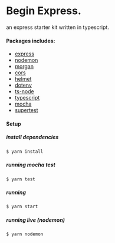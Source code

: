 # Begin Express.

an express starter kit written in typescript.

#### Packages includes:

- [express](https://www.npmjs.com/package/express)
- [nodemon](https://www.npmjs.com/package/nodemon)
- [morgan](https://www.npmjs.com/package/morgan)
- [cors](https://www.npmjs.com/package/cors)
- [helmet](https://www.npmjs.com/package/cors)
- [dotenv](https://www.npmjs.com/package/dotenv)
- [ts-node](https://www.npmjs.com/package/ts-node)
- [typescript](https://www.npmjs.com/package/typescript)
- [mocha](https://www.npmjs.com/package/mocha)
- [supertest](https://www.npmjs.com/package/supertest)

#### Setup

##### install dependencies

[]()

```bash
$ yarn install
```

##### running mocha test

[]()

```bash
$ yarn test
```

##### running

[]()

```bash
$ yarn start
```

##### running live (nodemon)

[]()

```bash
$ yarn nodemon
```
